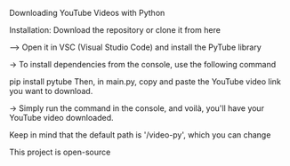 Downloading YouTube Videos with Python

Installation: Download the repository or clone it from here

--> Open it in VSC (Visual Studio Code) and install the PyTube library

-> To install dependencies from the console, use the following command

pip install pytube
Then, in main.py, copy and paste the YouTube video link you want to download.

-> Simply run the command in the console, and voilà, you'll have your YouTube video downloaded.

Keep in mind that the default path is '/video-py', which you can change

This project is open-source
